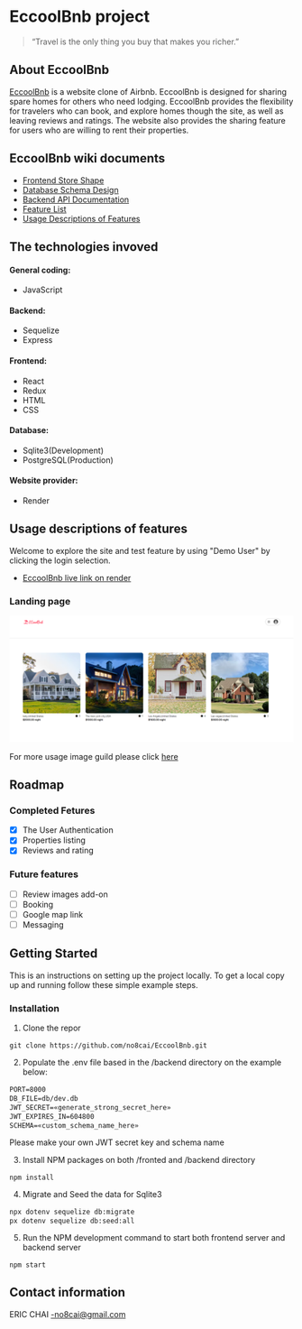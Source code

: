 # EccoolBnb project

>“Travel is the only thing you buy that makes you richer.”

## About EccoolBnb

[EccoolBnb](https://eccoolbnb.onrender.com) is a website clone of Airbnb. EccoolBnb is designed for sharing spare homes for others who need lodging. EccoolBnb provides the flexibility for travelers who can book, and explore homes though the site, as well as leaving reviews and ratings.  The website also provides the sharing feature for users who are willing to rent their properties. 

## EccoolBnb wiki documents

* [Frontend Store Shape](https://github.com/no8cai/EccoolBnb/wiki/Frontend-Store-Shape)
* [Database Schema Design](https://github.com/no8cai/EccoolBnb/wiki/Database-Schema-Design)
* [Backend API Documentation](https://github.com/no8cai/EccoolBnb/wiki/Backend-Documentation)
* [Feature List](https://github.com/no8cai/EccoolBnb/wiki/Eccoolbnb-Features-List)
* [Usage Descriptions of Features](https://github.com/no8cai/EccoolBnb/wiki/Usage-descriptions-of-features)

## The technologies invoved

#### General coding:
* JavaScript

#### Backend:
* Sequelize
* Express

#### Frontend:
* React
* Redux
* HTML
* CSS

#### Database:
* Sqlite3(Development)
* PostgreSQL(Production)

#### Website provider:
* Render

## Usage descriptions of features

Welcome to explore the site and test feature by using "Demo User" by clicking the login selection. 
* [EccoolBnb live link on render](https://eccoolbnb.onrender.com) 

### Landing page
![airbnb](images/Eccoolbnb.png)

For more usage image guild please click [here](https://github.com/no8cai/EccoolBnb/wiki/Usage-descriptions-of-features)

## Roadmap

### Completed Fetures
- [x] The User Authentication
- [x] Properties listing
- [x] Reviews and rating

### Future features
- [ ] Review images add-on
- [ ] Booking
- [ ] Google map link
- [ ] Messaging

## Getting Started
This is an instructions on setting up the project locally. To get a local copy up and running follow these simple example steps.

### Installation

1. Clone the repor
```
git clone https://github.com/no8cai/EccoolBnb.git
```

2. Populate the .env file based in the /backend directory on the example below:
```
PORT=8000
DB_FILE=db/dev.db
JWT_SECRET=«generate_strong_secret_here»
JWT_EXPIRES_IN=604800
SCHEMA=«custom_schema_name_here»
```

Please make your own JWT secret key and schema name

3. Install NPM packages on both /fronted and /backend directory
```
npm install
```

4. Migrate and Seed the data for Sqlite3
```
npx dotenv sequelize db:migrate
px dotenv sequelize db:seed:all
```

5. Run the NPM development command to start both frontend server and backend server
```
npm start
```

## Contact information

ERIC CHAI -no8cai@gmail.com


